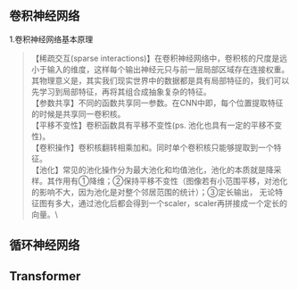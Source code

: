 卷积神经网络
-----
1.卷积神经网络基本原理
>【稀疏交互(sparse interactions)】在卷积神经网络中，卷积核的尺度是远小于输入的维度，这样每个输出神经元只与前一层局部区域存在连接权重。其物理意义是，其实我们现实世界中的数据都是具有局部特征的，我们可以先学习到局部特征，再将其组合成抽象复杂的特征。\
>【参数共享】不同的函数共享同一参数。在CNN中即，每个位置提取特征的时候是共享同一卷积核。\
>【平移不变性】卷积函数具有平移不变性(ps. 池化也具有一定的平移不变性)。\
>【卷积操作】卷积核翻转相乘加和。同时单个卷积核只能够提取到一个特征。\
>【池化】常见的池化操作分为最大池化和均值池化，池化的本质就是降采样。其作用有①降维；②保持平移不变性（图像若有小范围平移，对池化的影响不大，因为池化是对整个邻居范围的统计）；③定长输出， 无论特征图有多大，通过池化后都会得到一个scaler，scaler再拼接成一个定长的向量。\

循环神经网络
----

Transformer
----

